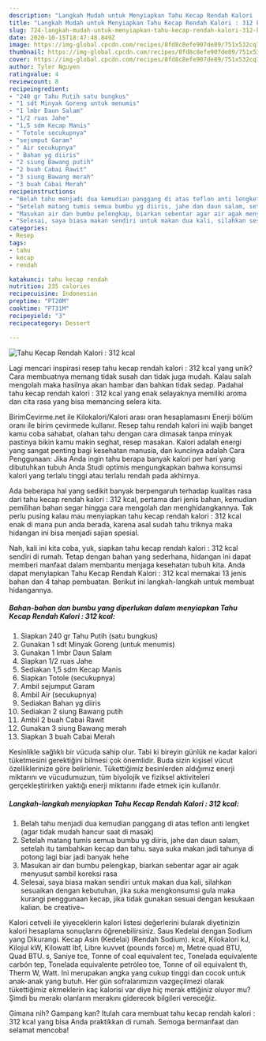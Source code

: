 ```yaml
---
description: "Langkah Mudah untuk Menyiapkan Tahu Kecap Rendah Kalori : 312 kcal yang Lezat Sekali"
title: "Langkah Mudah untuk Menyiapkan Tahu Kecap Rendah Kalori : 312 kcal yang Lezat Sekali"
slug: 724-langkah-mudah-untuk-menyiapkan-tahu-kecap-rendah-kalori-312-kcal-yang-lezat-sekali
date: 2020-10-15T18:47:48.849Z
image: https://img-global.cpcdn.com/recipes/8fd8c8efe907de89/751x532cq70/tahu-kecap-rendah-kalori-312-kcal-foto-resep-utama.jpg
thumbnail: https://img-global.cpcdn.com/recipes/8fd8c8efe907de89/751x532cq70/tahu-kecap-rendah-kalori-312-kcal-foto-resep-utama.jpg
cover: https://img-global.cpcdn.com/recipes/8fd8c8efe907de89/751x532cq70/tahu-kecap-rendah-kalori-312-kcal-foto-resep-utama.jpg
author: Tyler Nguyen
ratingvalue: 4
reviewcount: 8
recipeingredient:
- "240 gr Tahu Putih satu bungkus"
- "1 sdt Minyak Goreng untuk menumis"
- "1 lmbr Daun Salam"
- "1/2 ruas Jahe"
- "1,5 sdm Kecap Manis"
- " Totole secukupnya"
- "sejumput Garam"
- " Air secukupnya"
- " Bahan yg diiris"
- "2 siung Bawang putih"
- "2 buah Cabai Rawit"
- "3 siung Bawang merah"
- "3 buah Cabai Merah"
recipeinstructions:
- "Belah tahu menjadi dua kemudian panggang di atas teflon anti lengket (agar tidak mudah hancur saat di masak)"
- "Setelah matang tumis semua bumbu yg diiris, jahe dan daun salam, setelah itu tambahkan kecap dan tahu. saya suka makan jadi tahunya di potong lagi biar jadi banyak hehe"
- "Masukan air dan bumbu pelengkap, biarkan sebentar agar air agak menyusut sambil koreksi rasa"
- "Selesai, saya biasa makan sendiri untuk makan dua kali, silahkan sesuaikan dengan kebutuhan, jika suka mengkonsumsi gula maka kurangi penggunaan kecap, jika tidak gunakan sesuai dengan kesukaan kalian. be creative~"
categories:
- Resep
tags:
- tahu
- kecap
- rendah

katakunci: tahu kecap rendah 
nutrition: 235 calories
recipecuisine: Indonesian
preptime: "PT20M"
cooktime: "PT31M"
recipeyield: "3"
recipecategory: Dessert

---
```



![Tahu Kecap Rendah Kalori : 312 kcal](https://img-global.cpcdn.com/recipes/8fd8c8efe907de89/751x532cq70/tahu-kecap-rendah-kalori-312-kcal-foto-resep-utama.jpg)

Lagi mencari inspirasi resep tahu kecap rendah kalori : 312 kcal yang unik? Cara membuatnya memang tidak susah dan tidak juga mudah. Kalau salah mengolah maka hasilnya akan hambar dan bahkan tidak sedap. Padahal tahu kecap rendah kalori : 312 kcal yang enak selayaknya memiliki aroma dan cita rasa yang bisa memancing selera kita.

BirimCevirme.net ile Kilokalori/Kalori arası oran hesaplamasını Enerji bölüm oranı ile birim çevirmede kullanır. Resep tahu rendah kalori ini wajib banget kamu coba sahabat, olahan tahu dengan cara dimasak tanpa minyak pastinya bikin kamu makin seghat, resep masakan. Kalori adalah energi yang sangat penting bagi kesehatan manusia, dan kuncinya adalah Cara Penggunaan: Jika Anda ingin tahu berapa banyak kalori per hari yang dibutuhkan tubuh Anda Studi optimis mengungkapkan bahwa konsumsi kalori yang terlalu tinggi atau terlalu rendah pada akhirnya.

Ada beberapa hal yang sedikit banyak berpengaruh terhadap kualitas rasa dari tahu kecap rendah kalori : 312 kcal, pertama dari jenis bahan, kemudian pemilihan bahan segar hingga cara mengolah dan menghidangkannya. Tak perlu pusing kalau mau menyiapkan tahu kecap rendah kalori : 312 kcal enak di mana pun anda berada, karena asal sudah tahu triknya maka hidangan ini bisa menjadi sajian spesial.


Nah, kali ini kita coba, yuk, siapkan tahu kecap rendah kalori : 312 kcal sendiri di rumah. Tetap dengan bahan yang sederhana, hidangan ini dapat memberi manfaat dalam membantu menjaga kesehatan tubuh kita. Anda dapat menyiapkan Tahu Kecap Rendah Kalori : 312 kcal memakai 13 jenis bahan dan 4 tahap pembuatan. Berikut ini langkah-langkah untuk membuat hidangannya.

<!--inarticleads1-->

##### Bahan-bahan dan bumbu yang diperlukan dalam menyiapkan Tahu Kecap Rendah Kalori : 312 kcal:

1. Siapkan 240 gr Tahu Putih (satu bungkus)
1. Gunakan 1 sdt Minyak Goreng (untuk menumis)
1. Gunakan 1 lmbr Daun Salam
1. Siapkan 1/2 ruas Jahe
1. Sediakan 1,5 sdm Kecap Manis
1. Siapkan  Totole (secukupnya)
1. Ambil sejumput Garam
1. Ambil  Air (secukupnya)
1. Sediakan  Bahan yg diiris
1. Sediakan 2 siung Bawang putih
1. Ambil 2 buah Cabai Rawit
1. Gunakan 3 siung Bawang merah
1. Siapkan 3 buah Cabai Merah


Kesinlikle sağlıklı bir vücuda sahip olur. Tabi ki bireyin günlük ne kadar kalori tüketmesini gerektiğini bilmesi çok önemlidir. Buda sizin kişisel vücut özelliklerinize göre belirlenir. Tükettiğimiz besinlerden aldığımız enerji miktarını ve vücudumuzun, tüm biyolojik ve fiziksel aktiviteleri gerçekleştirirken yaktığı enerji miktarını ifade etmek için kullanılır. 

<!--inarticleads2-->

##### Langkah-langkah menyiapkan Tahu Kecap Rendah Kalori : 312 kcal:

1. Belah tahu menjadi dua kemudian panggang di atas teflon anti lengket (agar tidak mudah hancur saat di masak)
1. Setelah matang tumis semua bumbu yg diiris, jahe dan daun salam, setelah itu tambahkan kecap dan tahu. saya suka makan jadi tahunya di potong lagi biar jadi banyak hehe
1. Masukan air dan bumbu pelengkap, biarkan sebentar agar air agak menyusut sambil koreksi rasa
1. Selesai, saya biasa makan sendiri untuk makan dua kali, silahkan sesuaikan dengan kebutuhan, jika suka mengkonsumsi gula maka kurangi penggunaan kecap, jika tidak gunakan sesuai dengan kesukaan kalian. be creative~


Kalori cetveli ile yiyeceklerin kalori listesi değerlerini bularak diyetinizin kalori hesaplama sonuçlarını öğrenebilirsiniz. Saus Kedelai dengan Sodium yang Dikurangi. Kecap Asin (Kedelai) (Rendah Sodium). kcal, Kilokalori kJ, Kilojul kW, Kilowatt lbf, Libre kuvvet (pounds force) m, Metre quad BTU, Quad BTU. s, Saniye tce, Tonne of coal equivalent tec, Tonelada equivalente carbón tep, Tonelada equivalente petróleo toe, Tonne of oil equivalent th, Therm W, Watt. Ini merupakan angka yang cukup tinggi dan cocok untuk anak-anak yang butuh. Her gün sofralarımızın vazgeçilmezi olarak tükettiğimiz ekmeklerin kaç kalorisi var diye hiç merak ettiğiniz oluyor mu? Şimdi bu merakı olanların merakını giderecek bilgileri vereceğiz. 

Gimana nih? Gampang kan? Itulah cara membuat tahu kecap rendah kalori : 312 kcal yang bisa Anda praktikkan di rumah. Semoga bermanfaat dan selamat mencoba!
